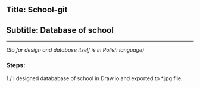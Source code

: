 ## Title: School-git
## Subtitle: Database of school

---

*(So far design and database itself is in Polish language)*

### Steps:
1./ I designed datababase of school in Draw.io and exported to *.jpg file.<br>